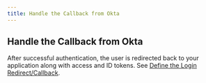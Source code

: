 ```yaml
---
title: Handle the Callback from Okta
---
```

## Handle the Callback from Okta

After successful authentication, the user is redirected back to your application along with access and ID tokens. See [Define the Login Redirect/Callback](define-the-login-redirect/callback).

<StackSelector snippet="handle-callback"/>

<NextSectionLink/>
